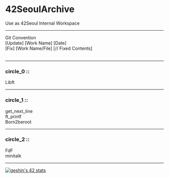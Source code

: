 # 42SeoulArchive
Use as 42Seoul Internal Workspace

---

Git Convention
</br>
[Update] [Work Name] [Date] </br>
[Fix] [Work Name/File] [// Fixed Contents]</br></br>

---
### circle_0 ::
Libft

---
### circle_1 ::
get_next_line  
ft_printf  
Born2beroot

---
### circle_2 ::
FdF  
minitalk

---
[![geshin's 42 stats](https://badge42.vercel.app/api/v2/clfqmm3zs001108lbld46k92b/stats?cursusId=21&coalitionId=86)](https://github.com/JaeSeoKim/badge42)
